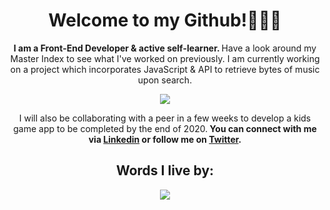 <div align="center">

# Welcome to my Github!👩🏻‍💻 

<strong> I am a Front-End Developer & active self-learner. </strong>Have a look around my Master Index to see what I've worked on previously. I am currently working on a project which incorporates JavaScript & API to retrieve bytes of music upon search. 

![](https://developer.spotify.com/assets/WebAPI_intro.png)

I will also be collaborating with a peer in a few weeks to develop a kids game app to be completed by the end of 2020.<strong> You can connect with me via [Linkedin](https://www.linkedin.com/in/danychheang/) or follow me on [Twitter](https://twitter.com/DanyChheang). </strong>

## Words I live by:

![](https://pbs.twimg.com/media/Elb0wt_XEAYJC92?format=png&name=900x900)
</div>

<!--
**dcc5235/dcc5235** is a ✨ _special_ ✨ repository because its `README.md` (this file) appears on your GitHub profile.

Here are some ideas to get you started:

- 🔭 I’m currently working on ...
- 🌱 I’m currently learning ...
- 👯 I’m looking to collaborate on ...
- 🤔 I’m looking for help with ...
- 💬 Ask me about ...
- 📫 How to reach me: ...
- 😄 Pronouns: ...
- ⚡ Fun fact: ...
-->
